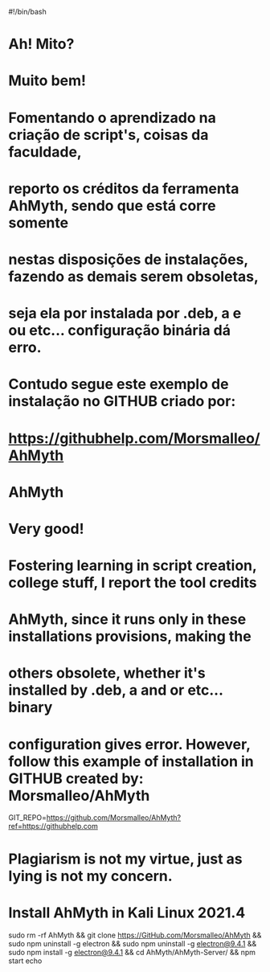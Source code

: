 #!/bin/bash
# Ah! Mito?
#
# Muito bem!
# Fomentando o aprendizado na criação de script's, coisas da faculdade, 
# reporto os créditos da ferramenta AhMyth, sendo que está corre somente 
# nestas disposições de instalações, fazendo as demais serem obsoletas,  
# seja ela por instalada por .deb,  a e ou etc... configuração binária dá erro. 
# Contudo segue este exemplo de instalação no GITHUB criado por: 
# https://githubhelp.com/Morsmalleo/AhMyth 
#
# AhMyth
# Very good!
# Fostering learning in script creation, college stuff, I report the tool credits
# AhMyth, since it runs only in these installations provisions, making the  
# others obsolete, whether it's installed by .deb, a and or etc... binary 
# configuration gives error. However, follow this example of installation in GITHUB created by: Morsmalleo/AhMyth
GIT_REPO=https://github.com/Morsmalleo/AhMyth?ref=https://githubhelp.com
#
# Plagiarism is not my virtue, just as lying is not my concern.
#
# Install AhMyth in Kali Linux 2021.4
sudo rm -rf AhMyth && git clone https://GitHub.com/Morsmalleo/AhMyth && sudo npm uninstall -g electron && sudo npm uninstall -g electron@9.4.1 && sudo npm install -g electron@9.4.1 && cd AhMyth/AhMyth-Server/ && npm start
echo
